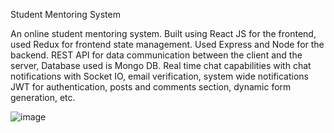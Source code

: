 Student Mentoring System

An online student mentoring system. Built using React JS for the frontend, used Redux for frontend state
management. Used Express and Node for the backend. REST API for data communication between the client and the
server, Database used is Mongo DB. Real time chat capabilities with chat notifications with Socket IO, email verification,
system wide notifications JWT for authentication, posts and comments section, dynamic form generation, etc.

![image](https://user-images.githubusercontent.com/57834820/173880467-9ce57407-3214-48c1-8cc2-f8441e0d8c4c.png)
